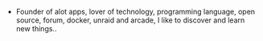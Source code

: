 - Founder of alot apps, lover of technology, programming language, open source, forum, docker, unraid and arcade, I like to discover and learn new things..
  <br>























































































































